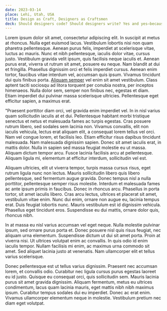 ```yaml
---
date: 2023-03-14
place: Lehi, Utah, USA
title: Design as Craft, Designers as Craftsmen
deck: Should designers code? Should designers write? Yes and yes—because it’s high time we reclaim the ideal of designers as craftsman and artisans, de-alienated from our work
---
```


Lorem ipsum dolor sit amet, consectetur adipiscing elit. In suscipit at metus at rhoncus. Nulla eget euismod lacus. Vestibulum lobortis nisi non quam pharetra pellentesque. Aenean purus felis, imperdiet at scelerisque vitae, luctus ac mauris. Nunc et nibh pellentesque, iaculis dolor vitae, cursus justo. Vestibulum gravida velit ipsum, quis facilisis neque iaculis et. Aenean purus erat, viverra ut rutrum sit amet, posuere eu neque. Nam blandit at dui et fringilla. Phasellus dignissim orci et felis imperdiet cursus. Aenean enim tortor, faucibus vitae interdum vel, accumsan quis ipsum. Vivamus tincidunt dui quis finibus porta. [Aliquam semper](#) vel enim sit amet vestibulum. Class aptent taciti sociosqu ad litora torquent per conubia nostra, per inceptos himenaeos. Nulla dolor sem, semper non finibus nec, egestas et diam. Etiam imperdiet dui pulvinar massa scelerisque ultricies. Pellentesque eget efficitur sapien, a maximus erat.

"Praesent porttitor diam orci, vel gravida enim imperdiet vel. In in nisl varius quam sollicitudin iaculis at et dui. Pellentesque habitant morbi tristique senectus et netus et malesuada fames ac turpis egestas. Cras posuere rutrum libero, sed sodales sem lacinia non. Vivamus convallis, elit non iaculis vehicula, lectus erat aliquam elit, a consequat lorem tellus vel orci. Nam vel congue lorem, et facilisis leo. Etiam efficitur risus dapibus tincidunt malesuada. Nam malesuada dignissim sapien. Donec sit amet iaculis erat, in mattis dolor. Nulla in sapien sed massa feugiat molestie eu ut massa. Aliquam dictum tempor arcu. Fusce lacinia facilisis arcu at pellentesque. Aliquam ligula mi, elementum at efficitur interdum, sollicitudin vel est.

Aliquam ultricies, elit ut viverra tempor, turpis massa cursus risus, eget rutrum ligula nunc non lectus. Mauris sollicitudin libero quis libero pellentesque, sed fermentum augue gravida. Donec tempus nisl a nulla porttitor, pellentesque semper risus molestie. Interdum et malesuada fames ac ante ipsum primis in faucibus. Donec in rhoncus arcu. Phasellus in porta tortor, sit amet iaculis libero. Cras arcu lectus, ultrices et placerat sit amet, vestibulum vitae enim. Nunc dui enim, ornare non augue eu, lacinia tempus erat. Duis feugiat lobortis nunc. Mauris vestibulum est id dignissim vehicula. Phasellus eget tincidunt eros. Suspendisse eu dui mattis, ornare dolor quis, rhoncus nibh.

In at massa eu nisl varius accumsan vel eget neque. Nulla molestie pulvinar ipsum, sed ornare purus porta et. Donec posuere nisl quis risus feugiat, nec aliquam urna elementum. Suspendisse dictum ut dui sit amet porta. Proin at viverra nisi. Ut ultrices volutpat enim ac convallis. In quis odio id enim iaculis tempor. Nullam facilisis mi enim, ac maximus urna commodo sit amet. Sed aliquet lacinia justo at venenatis. Nam ullamcorper elit et tellus varius scelerisque.

Donec pellentesque est ut tellus varius dignissim. Praesent nec accumsan lorem, et convallis odio. Curabitur nec ligula cursus purus egestas laoreet eu id justo. Quisque eu consequat orci, quis sollicitudin sem. Mauris lacinia purus sit amet gravida dignissim. Aliquam fermentum, metus eu ultrices condimentum, lacus quam lacinia mauris, eget mattis nibh nibh maximus ipsum. Curabitur tempus sodales dui eu imperdiet. Donec ac erat enim. Vivamus ullamcorper elementum neque in molestie. Vestibulum pretium nec diam eget volutpat.